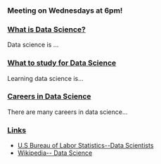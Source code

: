 
<h3 color="red">Meeting on Wednesdays at 6pm!</h3>

   <div id="accordion">
   <h3><a href="#"> What is Data Science? </a></h3>
     <div>Data science is ... </div>
   <h3><a href="#">What to study for Data Science</a></h3>
     <div>Learning data science is... </div>
   <h3><a href="#">Careers in Data Science</a></h3>
     <div>There are many careers in data science... </div>
   <h3> <a href="#">Links</a> </h3>
  <ul>
 <li><a href="https://www.bls.gov/oes/current/oes152098.htm">U.S Bureau of Labor Statistics--Data Scientists</a>
   <li><a href="https://en.wikipedia.org/wiki/Data_science">Wikipedia-- Data Science</a>
  
   
  
  
  
  
  <script src="https://code.jquery.com/jquery-3.6.0.js" integrity="sha256-H+K7U5CnXl1h5ywQfKtSj8PCmoN9aaq30gDh27Xc0jk=" crossorigin="anonymous"></script>
<script src="https://code.jquery.com/ui/1.12.1/jquery-ui.js" integrity="sha256-T0Vest3yCU7pafRw9r+settMBX6JkKN06dqBnpQ8d30=" crossorigin="anonymous"></script>
<script>
 $(document).ready( () => {
   $("#accordion").accordion( {
     event: "click",
     heightStyle:"content",
     collapsible: true
 
 } );
 
 });
 
 </script>
   
 

